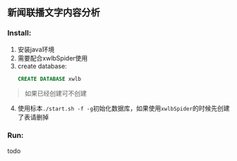 ## 新闻联播文字内容分析

### Install:
1. 安装java环境
2. 需要配合xwlbSpider使用
3. create database:
      ```sql
      CREATE DATABASE xwlb
      ```
> 如果已经创建可不创建
4. 使用标本`./start.sh -f -g`初始化数据库，如果使用`xwlbSpider`的时候先创建了表请删掉 


### Run:
todo
